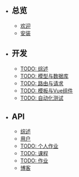 - ## 总览
    - [欢迎](/{{route}}/{{version}}/overview)
    - [安装](/{{route}}/{{version}}/install)
- ## 开发
    - [TODO: 综述](#)
    - [TODO: 模型与数据库](#)
    - [TODO: 路由与请求](#)
    - [TODO: 模板与Vue组件](#)
    - [TODO: 自动化测试](#)
- ## API
    - [综述](/{{route}}/{{version}}/api/overview)
    - [用户](/{{route}}/{{version}}/api/user)
    - [TODO: 个人作业](#)
    - [TODO: 课程](#)
    - [TODO: 作业](#)
    - [博客](/{{route}}/{{version}}/api/feeds)
